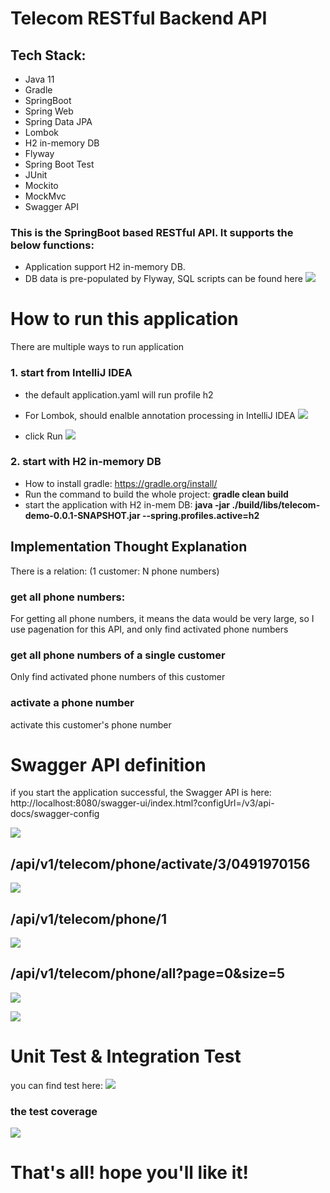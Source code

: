 # Telecom RESTful Backend API
## Tech Stack:
* Java 11
* Gradle
* SpringBoot
* Spring Web
* Spring Data JPA
* Lombok
* H2 in-memory DB
* Flyway
* Spring Boot Test
* JUnit
* Mockito
* MockMvc
* Swagger API

### This is the SpringBoot based RESTful API. It supports the below functions:

* Application support H2 in-memory DB.
* DB data is pre-populated by Flyway, SQL scripts can be found here
![](https://i.imgur.com/zxH0Z9j.png)

# How to run this application

There are multiple ways to run application

### 1. start from IntelliJ IDEA
* the default application.yaml will run profile h2


* For Lombok, should enalble annotation processing in IntelliJ IDEA
![](https://i.imgur.com/HWwNlVc.png)

* click Run 
![](https://i.imgur.com/akHDeqQ.png)

### 2. start with H2 in-memory DB
* How to install gradle: https://gradle.org/install/
* Run the command to build the whole project: **gradle clean build**
* start the application with H2 in-mem DB: **java -jar ./build/libs/telecom-demo-0.0.1-SNAPSHOT.jar --spring.profiles.active=h2**

## Implementation Thought Explanation

There is a relation:
 (1 customer: N phone numbers)
### get all phone numbers:
For getting all phone numbers, it means the data would be very large, so I use pagenation for this API, and only find activated phone numbers

### get all phone numbers of a single customer
Only find activated phone numbers of this customer
### activate a phone number
activate this customer's phone number

# Swagger API definition
if you start the application successful, the Swagger API is here:
http://localhost:8080/swagger-ui/index.html?configUrl=/v3/api-docs/swagger-config

![](https://i.imgur.com/eVmPm2L.png)


## /api/v1/telecom/phone/activate/3/0491970156
![](https://i.imgur.com/EQq8WrV.png)

## /api/v1/telecom/phone/1
![](https://i.imgur.com/kbWWtFU.png)

## /api/v1/telecom/phone/all?page=0&size=5
![](https://i.imgur.com/cbOi5mZ.png)

![](https://i.imgur.com/5SHX89G.png)

# Unit Test & Integration Test
you can find test here:
![](https://i.imgur.com/hS2jme3.png)

### the test coverage
![](https://i.imgur.com/YFH7HSD.png)

# That's all! hope you'll like it!
